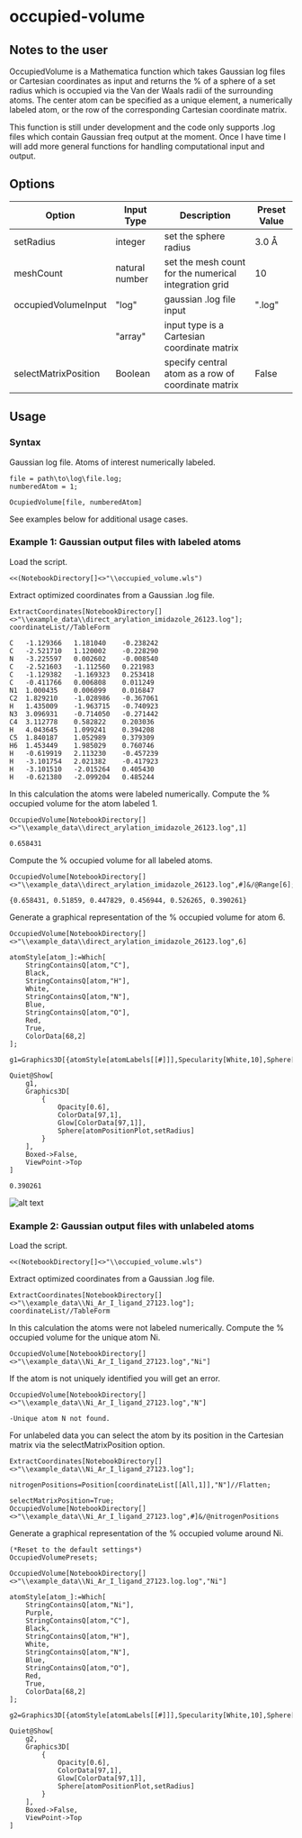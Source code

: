 # occupied-volume

## Notes to the user
OccupiedVolume is a Mathematica function which takes Gaussian log files or Cartesian coordinates as input and returns the % of a sphere of a set radius which is occupied via the Van der Waals radii of the surrounding atoms. The center atom can be specified as a unique element, a numerically labeled atom, or the row of the corresponding Cartesian coordinate matrix.

This function is still under development and the code only supports .log files which contain Gaussian freq output at the moment. Once I have time I will add more general functions for handling computational input and output.

## Options

| Option | Input Type | Description | Preset Value | 
| ------------- | ------------- | ------------- | ------------- |
| setRadius | integer | set the sphere radius | 3.0 Å |
| meshCount | natural number | set the mesh count for the numerical integration grid | 10 |
| occupiedVolumeInput | "log" | gaussian .log file input | ".log" |
|  | "array" | input type is a Cartesian coordinate matrix |  |
| selectMatrixPosition | Boolean | specify central atom as a row of coordinate matrix | False |

## Usage

### Syntax
Gaussian log file. Atoms of interest numerically labeled.
```
file = path\to\log\file.log;
numberedAtom = 1;

OcupiedVolume[file, numberedAtom]
```
See examples below for additional usage cases.

### Example 1: Gaussian output files with labeled atoms

Load the script.
```
<<(NotebookDirectory[]<>"\\occupied_volume.wls")
```
Extract optimized coordinates from a Gaussian .log file.
```
ExtractCoordinates[NotebookDirectory[]<>"\\example_data\\direct_arylation_imidazole_26123.log"];
coordinateList//TableForm
```
```
C	-1.129366	1.181040	-0.238242
C	-2.521710	1.120002	-0.228290
N	-3.225597	0.002602	-0.008540
C	-2.521603	-1.112560	0.221983
C	-1.129382	-1.169323	0.253418
C	-0.411766	0.006808	0.011249
N1	1.000435	0.006099	0.016847
C2	1.829210	-1.028986	-0.367061
H	1.435009	-1.963715	-0.740923
N3	3.096931	-0.714050	-0.271442
C4	3.112778	0.582822	0.203036
H	4.043645	1.099241	0.394208
C5	1.840187	1.052989	0.379309
H6	1.453449	1.985029	0.760746
H	-0.619919	2.113230	-0.457239
H	-3.101754	2.021382	-0.417923
H	-3.101510	-2.015264	0.405430
H	-0.621380	-2.099204	0.485244
```
In this calculation the atoms were labeled numerically. Compute the % occupied volume for the atom labeled 1.
```
OccupiedVolume[NotebookDirectory[]<>"\\example_data\\direct_arylation_imidazole_26123.log",1]
```
```
0.658431
```
Compute the % occupied volume for all labeled atoms.
```
OccupiedVolume[NotebookDirectory[]<>"\\example_data\\direct_arylation_imidazole_26123.log",#]&/@Range[6];
```
```
{0.658431, 0.51859, 0.447829, 0.456944, 0.526265, 0.390261}
```
Generate a graphical representation of the % occupied volume for atom 6.
```
OccupiedVolume[NotebookDirectory[]<>"\\example_data\\direct_arylation_imidazole_26123.log",6]

atomStyle[atom_]:=Which[
	StringContainsQ[atom,"C"],
	Black,
	StringContainsQ[atom,"H"],
	White,
	StringContainsQ[atom,"N"],
	Blue,
	StringContainsQ[atom,"O"],
	Red,
	True,
	ColorData[68,2]
];

g1=Graphics3D[{atomStyle[atomLabels[[#]]],Specularity[White,10],Sphere[allCoordinatesPlot[[#]],radiiPlot[[#]]]}&/@Range[allCoordinatesPlot//Count[_]]];

Quiet@Show[
	g1,
	Graphics3D[
		{
			Opacity[0.6],
			ColorData[97,1],
			Glow[ColorData[97,1]],
			Sphere[atomPositionPlot,setRadius]
		}
	],
	Boxed->False,
	ViewPoint->Top
]
```
```
0.390261
```
![alt text](https://raw.githubusercontent.com/b-shields/occupied-volume/example_data/img1.png)

### Example 2: Gaussian output files with unlabeled atoms
Load the script.
```
<<(NotebookDirectory[]<>"\\occupied_volume.wls")
```
Extract optimized coordinates from a Gaussian .log file.
```
ExtractCoordinates[NotebookDirectory[]<>"\\example_data\\Ni_Ar_I_ligand_27123.log"];
coordinateList//TableForm
```
In this calculation the atoms were not labeled numerically. Compute the % occupied volume for the unique atom Ni.
```
OccupiedVolume[NotebookDirectory[]<>"\\example_data\\Ni_Ar_I_ligand_27123.log","Ni"]
```
If the atom is not uniquely identified you will get an error.
```
OccupiedVolume[NotebookDirectory[]<>"\\example_data\\Ni_Ar_I_ligand_27123.log","N"]

-Unique atom N not found.
```
For unlabeled data you can select the atom by its position in the Cartesian matrix via the selectMatrixPosition option.
```
ExtractCoordinates[NotebookDirectory[]<>"\\example_data\\Ni_Ar_I_ligand_27123.log"];

nitrogenPositions=Position[coordinateList[[All,1]],"N"]//Flatten;

selectMatrixPosition=True;
OccupiedVolume[NotebookDirectory[]<>"\\example_data\\Ni_Ar_I_ligand_27123.log",#]&/@nitrogenPositions
```
Generate a graphical representation of the % occupied volume around Ni.
```
(*Reset to the default settings*)
OccupiedVolumePresets;

OccupiedVolume[NotebookDirectory[]<>"\\example_data\\Ni_Ar_I_ligand_27123.log.log","Ni"]

atomStyle[atom_]:=Which[
	StringContainsQ[atom,"Ni"],
	Purple,
	StringContainsQ[atom,"C"],
	Black,
	StringContainsQ[atom,"H"],
	White,
	StringContainsQ[atom,"N"],
	Blue,
	StringContainsQ[atom,"O"],
	Red,
	True,
	ColorData[68,2]
];

g2=Graphics3D[{atomStyle[atomLabels[[#]]],Specularity[White,10],Sphere[allCoordinatesPlot[[#]],radiiPlot[[#]]]}&/@Range[allCoordinatesPlot//Count[_]]];

Quiet@Show[
	g2,
	Graphics3D[
		{
			Opacity[0.6],
			ColorData[97,1],
			Glow[ColorData[97,1]],
			Sphere[atomPositionPlot,setRadius]
		}
	],
	Boxed->False,
	ViewPoint->Top
]
```
